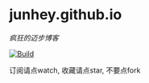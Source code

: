 # junhey.github.io

*疯狂的迈步博客*

[![Build](https://travis-ci.org/junhey/junhey.github.io.svg?branch=develop)](https://travis-ci.org/junhey/junhey.github.io)


订阅请点watch, 收藏请点star, 不要点fork